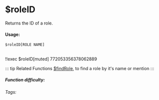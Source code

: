 # $roleID
Returns the ID of a role.

#### Usage: 
`$roleID[ROLE NAME]`


<br/>
<discord-messages>
	<discord-message :bot="false" role-color="#ffcc9a" author="Member">
		!!exec $roleID[muted]
	</discord-message>
	<discord-message :bot="true" role-color="#0099ff" author="Custom Command" avatar="https://media.discordapp.net/avatars/725721249652670555/781224f90c3b841ba5b40678e032f74a.webp">
		772053356378062889
	</discord-message>
</discord-messages>

::: tip Related Functions
[$findRole](../Role/findRole.md), to find a role by it's name or mention
:::

##### Function difficulty: <Badge type="tip" text="Easy" vertical="middle" /> 
###### Tags: <Badge type="tip" text="Role" vertical="middle" /> <Badge type="tip" text="get ID" vertical="middle" /> <Badge type="tip" text="Find role ID" vertical="middle" /> <Badge type="tip" text="ID" vertical="middle" /> <Badge type="tip" text="roles" vertical="middle" />